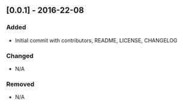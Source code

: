 ## [0.0.1] - 2016-22-08

### Added
- Initial commit with contributors, README, LICENSE, CHANGELOG

### Changed
- N/A

### Removed
- N/A